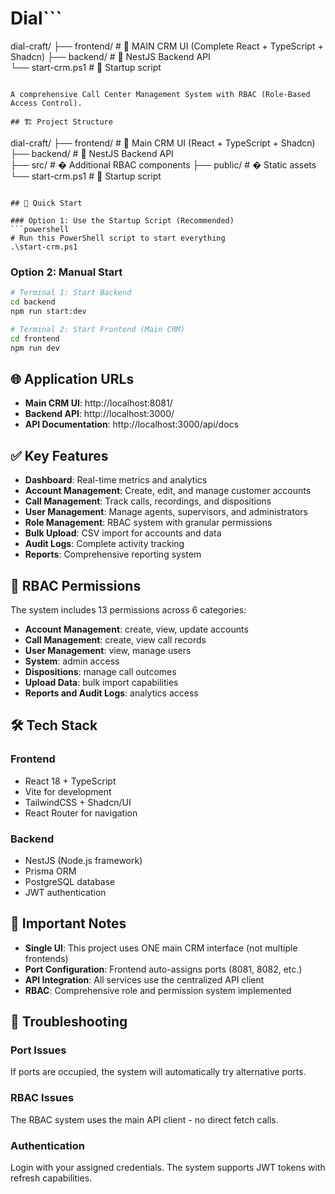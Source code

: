 # Dial```
dial-craft/
├── frontend/             # 📱 MAIN CRM UI (Complete React + TypeScript + Shadcn)
├── backend/              # 🔧 NestJS Backend API  
└── start-crm.ps1        # 🚀 Startup script
```RM

A comprehensive Call Center Management System with RBAC (Role-Based Access Control).

## 🏗️ Project Structure

```
dial-craft/
├── frontend/             # 📱 Main CRM UI (React + TypeScript + Shadcn)
├── backend/              # 🔧 NestJS Backend API  
├── src/                  # � Additional RBAC components
├── public/              # � Static assets
└── start-crm.ps1       # 🚀 Startup script
```

## 🚀 Quick Start

### Option 1: Use the Startup Script (Recommended)
```powershell
# Run this PowerShell script to start everything
.\start-crm.ps1
```

### Option 2: Manual Start
```bash
# Terminal 1: Start Backend
cd backend
npm run start:dev

# Terminal 2: Start Frontend (Main CRM)
cd frontend
npm run dev
```

## 🌐 Application URLs

- **Main CRM UI**: http://localhost:8081/
- **Backend API**: http://localhost:3000/
- **API Documentation**: http://localhost:3000/api/docs

## ✅ Key Features

- **Dashboard**: Real-time metrics and analytics
- **Account Management**: Create, edit, and manage customer accounts
- **Call Management**: Track calls, recordings, and dispositions  
- **User Management**: Manage agents, supervisors, and administrators
- **Role Management**: RBAC system with granular permissions
- **Bulk Upload**: CSV import for accounts and data
- **Audit Logs**: Complete activity tracking
- **Reports**: Comprehensive reporting system

## 🔐 RBAC Permissions

The system includes 13 permissions across 6 categories:
- **Account Management**: create, view, update accounts
- **Call Management**: create, view call records  
- **User Management**: view, manage users
- **System**: admin access
- **Dispositions**: manage call outcomes
- **Upload Data**: bulk import capabilities
- **Reports and Audit Logs**: analytics access

## 🛠️ Tech Stack

### Frontend
- React 18 + TypeScript
- Vite for development
- TailwindCSS + Shadcn/UI
- React Router for navigation

### Backend  
- NestJS (Node.js framework)
- Prisma ORM
- PostgreSQL database
- JWT authentication

## 📝 Important Notes

- **Single UI**: This project uses ONE main CRM interface (not multiple frontends)
- **Port Configuration**: Frontend auto-assigns ports (8081, 8082, etc.)
- **API Integration**: All services use the centralized API client
- **RBAC**: Comprehensive role and permission system implemented

## 🐛 Troubleshooting

### Port Issues
If ports are occupied, the system will automatically try alternative ports.

### RBAC Issues  
The RBAC system uses the main API client - no direct fetch calls.

### Authentication
Login with your assigned credentials. The system supports JWT tokens with refresh capabilities.
